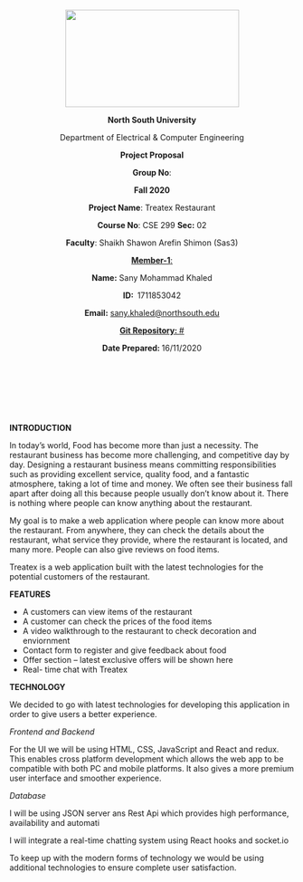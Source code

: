 <p style="text-align: center;">&nbsp;</p>
<p style="text-align: center;">&nbsp;</p>
<p align="center"><strong><img src="https://media.dhakatribune.com/uploads/2016/11/nsulogo.jpg" alt="" width="307" height="172" /></strong></p>
<p align="center"><strong>North South University</strong></p>
<p align="center">Department of Electrical &amp; Computer Engineering</p>
<p align="center"><strong>Project Proposal</strong></p>
<p align="center"><strong>Group No</strong>: </p>
<p align="center"><strong>Fall 2020</strong></p>
<p align="center"><strong>Project Name</strong>: Treatex Restaurant</p>
<p align="center"><strong>Course No</strong>: CSE 299 <strong>Sec</strong><strong>:</strong> 02</p>
<p align="center"><strong>Faculty</strong>: Shaikh Shawon Arefin Shimon (Sas3)</p>
<p align="center"><strong><u>Member-1</u></strong><u>:</u></p>
<p align="center"><strong>Name</strong><strong>:</strong> Sany Mohammad Khaled</p>
<p align="center"><strong>ID</strong><strong>:&nbsp; </strong>1711853042</p>
<p align="center"><strong>Email</strong><strong>:</strong> <a href="mailto:sany.khaled@northsouth.edu">sany.khaled@northsouth.edu</p>
<p align="center"><strong>Git Repository</strong><strong>: </strong><a href="">#</a></p>
<p align="center"><strong>Date Prepared</strong><strong>: </strong>16/11/2020</p>
<p><strong>&nbsp;</strong></p>
<p><strong>&nbsp;</strong></p> </br> </br>
<p><strong>INTRODUCTION</strong></p>
<p>In today’s world, Food has become more than just a necessity. The restaurant business has become more challenging, and competitive day by day.  Designing a restaurant business means committing responsibilities such as providing excellent service, quality food, and a fantastic atmosphere, taking a lot of time and money. We often see their business fall apart after doing all this because people usually don’t know about it. There is nothing where people can know anything about the restaurant. </p>
  <p> My goal is to make a web application where people can know more about the restaurant. From anywhere, they can check the details about the restaurant, what service they provide, where the restaurant is located, and many more. People can also give reviews on food items. </p>
<p> Treatex is a web application built with the latest technologies for the potential customers of the restaurant.
</p>
<p><strong>FEATURES</strong></p>
<ul>
<li>A customers can view items of the restaurant </li>
<li>A customer can check the prices of the food items</li>
<li>A video walkthrough to the restaurant to check decoration and enviornment</li>
<li>Contact form to register and give feedback about food</li>
<li>Offer section &ndash; latest exclusive offers will be shown here</li>
<li>Real- time chat with Treatex</li>
</ul>
<p><strong>TECHNOLOGY</strong></p>
<p>We decided to go with latest technologies for developing this application in order to give users a better experience.</p>
<p><em>Frontend and Backend</em></p>
<p>For the UI we will be using HTML, CSS, JavaScript and React and redux. This enables cross platform development which allows the web app to be compatible with both PC and mobile platforms. It also gives a more premium user interface and smoother experience.</p>
<p><em>Database</em></p>
<p>I will be using JSON server ans Rest Api which provides high performance, availability and automati
<p>I will integrate a real-time chatting system using React hooks and socket.io </p>
<p>To keep up with the modern forms of technology we would be using additional technologies to ensure complete user satisfaction. </p>
<p>&nbsp;</p>
